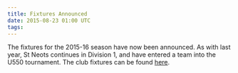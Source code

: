 ```yaml
---
title: Fixtures Announced
date: 2015-08-23 01:00 UTC
tags:
---
```


The fixtures for the 2015-16 season have now been announced. As with last year, St Neots continues in Division 1, and have entered a team into the U550 tournament. The club fixtures can be found [here](fixtures.html).
